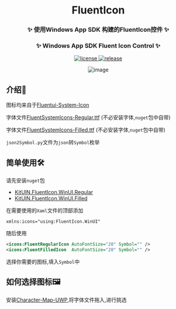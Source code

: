 <div align="center">

# FluentIcon

### ✨ 使用Windows App SDK 构建的FluentIcon控件 ✨
### ✨ Windows App SDK Fluent Icon Control ✨
</div>

<p align="center">
  <a href="https://github.com/kitUIN/FluentIcon/blob/master/LICENSE">
    <img src="https://img.shields.io/badge/license-MIT-green" alt="license">
  </a>
  <a href="https://github.com/kitUIN/FluentIcon/releases">
    <img src="https://img.shields.io/github/v/release/kitUIN/FluentIcon" alt="release">
  </a>
</p> 
<div align="center">
  
![image](https://github.com/kitUIN/FluentIcon/assets/68675068/05c85b8b-44e5-4600-bcda-ca57dab5d66c)
  
</div>

## 介绍📖
图标均来自于[Fluentui-System-Icon](https://github.com/microsoft/fluentui-system-icons)

字体文件[FluentSystemIcons-Regular.ttf](https://github.com/microsoft/fluentui-system-icons/blob/main/fonts/FluentSystemIcons-Regular.ttf) (不必安装字体,`nuget`包中自带)

字体文件[FluentSystemIcons-Filled.ttf](https://github.com/microsoft/fluentui-system-icons/blob/main/fonts/FluentSystemIcons-Filled.ttf) (不必安装字体,`nuget`包中自带)

`json2Symbol.py`文件为`json`转`Symbol`枚举

## 简单使用🛠️

请先安装`nuget`包
- [KitUIN.FluentIcon.WinUI.Regular](https://www.nuget.org/packages/KitUIN.FluentIcon.WinUI.Regular/)
- [KitUIN.FluentIcon.WinUI.Filled](https://www.nuget.org/packages/KitUIN.FluentIcon.WinUI.Filled/)


在需要使用的`Xaml`文件的顶部添加

```
xmlns:icons="using:FluentIcon.WinUI"
```

随后使用

```xml
<icons:FluentRegularIcon AutoFontSize="20" Symbol="" />
<icons:FluentFilledIcon  AutoFontSize="20" Symbol="" />
```

选择你需要的图标,填入`Symbol`中

## 如何选择图标🖼️
安装[Character-Map-UWP](https://www.microsoft.com/store/apps/9wzdncrdxf41?cid=storebadge&ocid=badge),将字体文件拖入,进行挑选
